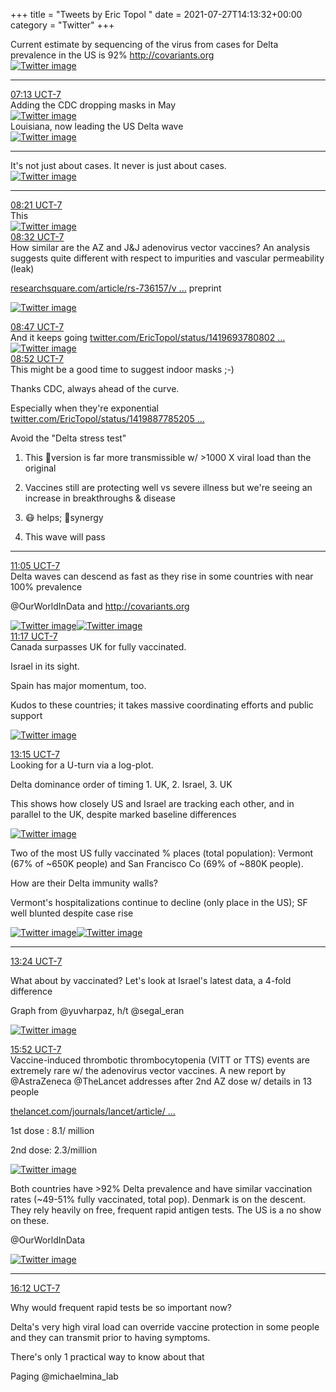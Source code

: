 +++
title = "Tweets by Eric Topol " 
date = 2021-07-27T14:13:32+00:00
category = "Twitter"
+++
<div class="thread"> 
<div class="thread-content"> 
Current estimate by sequencing of the virus from cases for Delta prevalence in the US is 92% <a href="http://covariants.org" target="_blank" rel="noreferer">http://covariants.org</a> 
 </div> 
<a href="/twitter/erictopol/images/E7R0I2HVoAA2av1.jpg"  ><img src="/twitter/erictopol/images/E7R0I2HVoAA2av1.jpg" alt="Twitter image" ></img></a><hr><div class="profile"> 
<a href="https://twitter.com/erictopol/status/1420024559017742336" target="_blank" rel="noreferer">07:13 UCT-7</a> 
</div> 
<div class="content"> 
Adding the CDC dropping masks in May </div> 
<a href="/twitter/erictopol/images/E7TwyD1XIAsnrVc.jpg"  ><img src="/twitter/erictopol/images/E7TwyD1XIAsnrVc.jpg" alt="Twitter image" ></img></a></div> 
<div class="thread"> 
<div class="thread-content"> 
Louisiana, now leading the US Delta wave </div> 
<a href="/twitter/erictopol/images/E7T0XwBWEAYESOm.jpg"  ><img src="/twitter/erictopol/images/E7T0XwBWEAYESOm.jpg" alt="Twitter image" ></img></a><hr><div class="thread-content"> 
It's not just about cases. It never is just about cases. </div> 
<a href="/twitter/erictopol/images/E7T2X5RX0AomGEz.jpg"  ><img src="/twitter/erictopol/images/E7T2X5RX0AomGEz.jpg" alt="Twitter image" ></img></a><hr><div class="profile"> 
<a href="https://twitter.com/erictopol/status/1420041565146214400" target="_blank" rel="noreferer">08:21 UCT-7</a> 
</div> 
<div class="content"> 
This </div> 
<a href="/twitter/erictopol/images/E7UAPnzVgAEvANp.jpg"  ><img src="/twitter/erictopol/images/E7UAPnzVgAEvANp.jpg" alt="Twitter image" ></img></a></div> 
<div class="tweet"> 
<div class="profile"> 
<a href="https://twitter.com/erictopol/status/1420044483912028167" target="_blank" rel="noreferer">08:32 UCT-7</a> 
</div> 
<div class="content"> 
How similar are the AZ and J&amp;J adenovirus vector vaccines? An analysis suggests quite different with respect to impurities and vascular permeability (leak)

<a href="https://www.researchsquare.com/article/rs-736157/v1" target="_blank" rel="noreferer">researchsquare.com/article/rs-736157/v ...</a> 
 preprint </div> 
<a href="/twitter/erictopol/images/E7UCzl9VoAY8A5l.jpg"  ><img src="/twitter/erictopol/images/E7UCzl9VoAY8A5l.jpg" alt="Twitter image" ></img></a></div> 
<div class="tweet"> 
<div class="profile"> 
<a href="https://twitter.com/erictopol/status/1420048293355147268" target="_blank" rel="noreferer">08:47 UCT-7</a> 
</div> 
<div class="content"> 
And it keeps going  <a href="https://twitter.com/EricTopol/status/1419693780802805763" target="_blank" rel="noreferer">twitter.com/EricTopol/status/1419693780802 ...</a> 
</div> 
<a href="/twitter/erictopol/images/E7UGJH5VIAAfkB2.jpg"  ><img src="/twitter/erictopol/images/E7UGJH5VIAAfkB2.jpg" alt="Twitter image" ></img></a></div> 
<div class="tweet"> 
<div class="profile"> 
<a href="https://twitter.com/erictopol/status/1420049387057672200" target="_blank" rel="noreferer">08:52 UCT-7</a> 
</div> 
<div class="content"> 
This might be a good time to suggest indoor masks ;-)

Thanks CDC, always ahead of the curve.

Especially when they're exponential <a href="https://twitter.com/EricTopol/status/1419887785205370883" target="_blank" rel="noreferer">twitter.com/EricTopol/status/1419887785205 ...</a> 
</div> 
</div> 
<div class="thread"> 
<div class="thread-content"> 
Avoid the "Delta stress test"

1. This 🦠version is far more transmissible w/ &gt;1000 X viral load than the original

2. Vaccines still are protecting well vs severe illness but we're seeing an increase in breakthroughs &amp; disease

3. 😷 helps;  💉synergy

4. This wave will pass</div> 
<hr><div class="profile"> 
<a href="https://twitter.com/erictopol/status/1420082977879429123" target="_blank" rel="noreferer">11:05 UCT-7</a> 
</div> 
<div class="content"> 
Delta waves can descend as fast as they rise in some countries with near 100%  prevalence

@OurWorldInData and <a href="http://covariants.org" target="_blank" rel="noreferer">http://covariants.org</a> 
 </div> 
<a href="/twitter/erictopol/images/E7UlK1DVoAA47gk.jpg"  ><img src="/twitter/erictopol/images/E7UlK1DVoAA47gk.jpg" alt="Twitter image" ></img></a><a href="/twitter/erictopol/images/E7UlzxCVoAMPfGN.jpg"  ><img src="/twitter/erictopol/images/E7UlzxCVoAMPfGN.jpg" alt="Twitter image" ></img></a></div> 
<div class="tweet"> 
<div class="profile"> 
<a href="https://twitter.com/erictopol/status/1420086016744980486" target="_blank" rel="noreferer">11:17 UCT-7</a> 
</div> 
<div class="content"> 
Canada surpasses UK for fully vaccinated. 

Israel in its sight.

Spain has major momentum, too.

Kudos to these countries; it takes massive coordinating efforts and public support </div> 
<a href="/twitter/erictopol/images/E7UoYY6VUAUtlT-.jpg"  ><img src="/twitter/erictopol/images/E7UoYY6VUAUtlT-.jpg" alt="Twitter image" ></img></a></div> 
<div class="tweet"> 
<div class="profile"> 
<a href="https://twitter.com/erictopol/status/1420115752028278787" target="_blank" rel="noreferer">13:15 UCT-7</a> 
</div> 
<div class="content"> 
Looking for a U-turn via a log-plot. 

Delta dominance order of timing 1. UK, 2. Israel, 3. UK

This shows how closely US and Israel are tracking each other, and in parallel to the UK, despite marked baseline differences </div> 
<a href="/twitter/erictopol/images/E7VDtp2UYAQhLWQ.jpg"  ><img src="/twitter/erictopol/images/E7VDtp2UYAQhLWQ.jpg" alt="Twitter image" ></img></a></div> 
<div class="thread"> 
<div class="thread-content"> 
Two of the most US fully vaccinated % places (total population): Vermont (67% of ~650K people) and San Francisco Co (69% of ~880K people). 

How are their Delta immunity walls?

Vermont's hospitalizations continue to decline (only place in the US); SF well blunted despite case rise </div> 
<a href="/twitter/erictopol/images/E7U7vFKVcAQYP-B.jpg"  ><img src="/twitter/erictopol/images/E7U7vFKVcAQYP-B.jpg" alt="Twitter image" ></img></a><a href="/twitter/erictopol/images/E7U7xUSUcAAzgB9.jpg"  ><img src="/twitter/erictopol/images/E7U7xUSUcAAzgB9.jpg" alt="Twitter image" ></img></a><hr><div class="profile"> 
<a href="https://twitter.com/erictopol/status/1420117988359827459" target="_blank" rel="noreferer">13:24 UCT-7</a> 
</div> 
<div class="content"> 
What about by vaccinated? Let's look at Israel's latest data, a 4-fold difference

Graph from @yuvharpaz, h/t @segal_eran </div> 
<a href="/twitter/erictopol/images/E7VFUQQVkAAqR-U.png"  ><img src="/twitter/erictopol/images/E7VFUQQVkAAqR-U.png" alt="Twitter image" ></img></a></div> 
<div class="tweet"> 
<div class="profile"> 
<a href="https://twitter.com/erictopol/status/1420155248639766528" target="_blank" rel="noreferer">15:52 UCT-7</a> 
</div> 
<div class="content"> 
Vaccine-induced thrombotic thrombocytopenia (VITT or TTS) events are extremely rare w/ the adenovirus vector vaccines. A new report by @AstraZeneca @TheLancet addresses after 2nd AZ dose w/ details in 13 people

<a href="https://www.thelancet.com/journals/lancet/article/PIIS0140-6736(21)01693-7/fulltext" target="_blank" rel="noreferer">thelancet.com/journals/lancet/article/ ...</a> 


1st dose : 8.1/ million

2nd dose: 2.3/million </div> 
<a href="/twitter/erictopol/images/E7VmXx9VoAU0OVt.jpg"  ><img src="/twitter/erictopol/images/E7VmXx9VoAU0OVt.jpg" alt="Twitter image" ></img></a></div> 
<div class="thread"> 
<div class="thread-content"> 
Both countries have &gt;92% Delta prevalence and have similar vaccination rates (~49-51% fully vaccinated, total pop). Denmark is on the descent. They rely heavily on free, frequent rapid antigen tests. The US is a no show on these.

@OurWorldInData </div> 
<a href="/twitter/erictopol/images/E7VVF9tVcAM5nNm.jpg"  ><img src="/twitter/erictopol/images/E7VVF9tVcAM5nNm.jpg" alt="Twitter image" ></img></a><hr><div class="profile"> 
<a href="https://twitter.com/erictopol/status/1420160102137417729" target="_blank" rel="noreferer">16:12 UCT-7</a> 
</div> 
<div class="content"> 
Why would frequent rapid tests be so important now?

Delta's very high viral load can override vaccine protection in some people and they can transmit prior to having symptoms.

There's only 1 practical way to know about that

Paging @michaelmina_lab</div> 
</div> 


